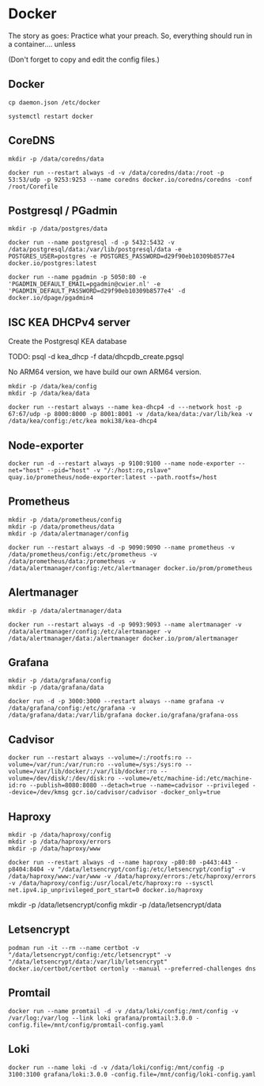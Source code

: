 # Docker

The story as goes: Practice what your preach.
So, everything should run in a container.... unless

(Don't forget to copy and edit the config files.)
## Docker
```
cp daemon.json /etc/docker

systemctl restart docker
```

## CoreDNS
```
mkdir -p /data/coredns/data

docker run --restart always -d -v /data/coredns/data:/root -p 53:53/udp -p 9253:9253 --name coredns docker.io/coredns/coredns -conf /root/Corefile
```

## Postgresql / PGadmin
```
mkdir -p /data/postgres/data

docker run --name postgresql -d -p 5432:5432 -v /data/postgresql/data:/var/lib/postgresql/data -e POSTGRES_USER=postgres -e POSTGRES_PASSWORD=d29f90eb10309b8577e4 docker.io/postgres:latest

docker run --name pgadmin -p 5050:80 -e 'PGADMIN_DEFAULT_EMAIL=pgadmin@cwier.nl' -e 'PGADMIN_DEFAULT_PASSWORD=d29f90eb10309b8577e4' -d docker.io/dpage/pgadmin4
```

## ISC KEA DHCPv4 server
Create the Postgresql KEA database

TODO:
psql -d kea_dhcp -f data/dhcpdb_create.pgsql

No ARM64 version, we have build our own ARM64 version.
```
mkdir -p /data/kea/config
mkdir -p /data/kea/data

docker run --restart always --name kea-dhcp4 -d ---network host -p 67:67/udp -p 8000:8000 -p 8001:8001 -v /data/kea/data:/var/lib/kea -v /data/kea/config:/etc/kea moki38/kea-dhcp4
```

## Node-exporter
```
docker run -d --restart always -p 9100:9100 --name node-exporter --net="host" --pid="host" -v "/:/host:ro,rslave" quay.io/prometheus/node-exporter:latest --path.rootfs=/host
```

## Prometheus
```
mkdir -p /data/prometheus/config
mkdir -p /data/prometheus/data
mkdir -p /data/alertmanager/config

docker run --restart always -d -p 9090:9090 --name prometheus -v /data/prometheus/config:/etc/prometheus -v /data/prometheus/data:/prometheus -v /data/alertmanager/config:/etc/alertmanager docker.io/prom/prometheus
```

## Alertmanager
```
mkdir -p /data/alertmanager/data

docker run --restart always -d -p 9093:9093 --name alertmanager -v /data/alertmanager/config:/etc/alertmanager -v /data/alertmanager/data:/alertmanager docker.io/prom/alertmanager
```

## Grafana
```
mkdir -p /data/grafana/config
mkdir -p /data/grafana/data

docker run -d -p 3000:3000 --restart always --name grafana -v /data/grafana/config:/etc/grafana -v /data/grafana/data:/var/lib/grafana docker.io/grafana/grafana-oss
```

## Cadvisor
```
docker run --restart always --volume=/:/rootfs:ro --volume=/var/run:/var/run:ro --volume=/sys:/sys:ro --volume=/var/lib/docker/:/var/lib/docker:ro --volume=/dev/disk/:/dev/disk:ro --volume=/etc/machine-id:/etc/machine-id:ro --publish=8080:8080 --detach=true --name=cadvisor --privileged --device=/dev/kmsg gcr.io/cadvisor/cadvisor -docker_only=true
```
## Haproxy
```
mkdir -p /data/haproxy/config
mkdir -p /data/haproxy/errors
mkdir -p /data/haproxy/www

docker run --restart always -d --name haproxy -p80:80 -p443:443 -p8404:8404 -v "/data/letsencrypt/config:/etc/letsencrypt/config" -v /data/haproxy/www:/var/www -v /data/haproxy/errors:/etc/haproxy/errors -v /data/haproxy/config:/usr/local/etc/haproxy:ro --sysctl net.ipv4.ip_unprivileged_port_start=0 docker.io/haproxy
```
mkdir -p /data/letsencrypt/config
mkdir -p /data/letsencrypt/data

## Letsencrypt
```
podman run -it --rm --name certbot -v "/data/letsencrypt/config:/etc/letsencrypt" -v "/data/letsencrypt/data:/var/lib/letsencrypt" docker.io/certbot/certbot certonly --manual --preferred-challenges dns
```

## Promtail
```
docker run --name promtail -d -v /data/loki/config:/mnt/config -v /var/log:/var/log --link loki grafana/promtail:3.0.0 -config.file=/mnt/config/promtail-config.yaml
```

## Loki
```
docker run --name loki -d -v /data/loki/config:/mnt/config -p 3100:3100 grafana/loki:3.0.0 -config.file=/mnt/config/loki-config.yaml
```

